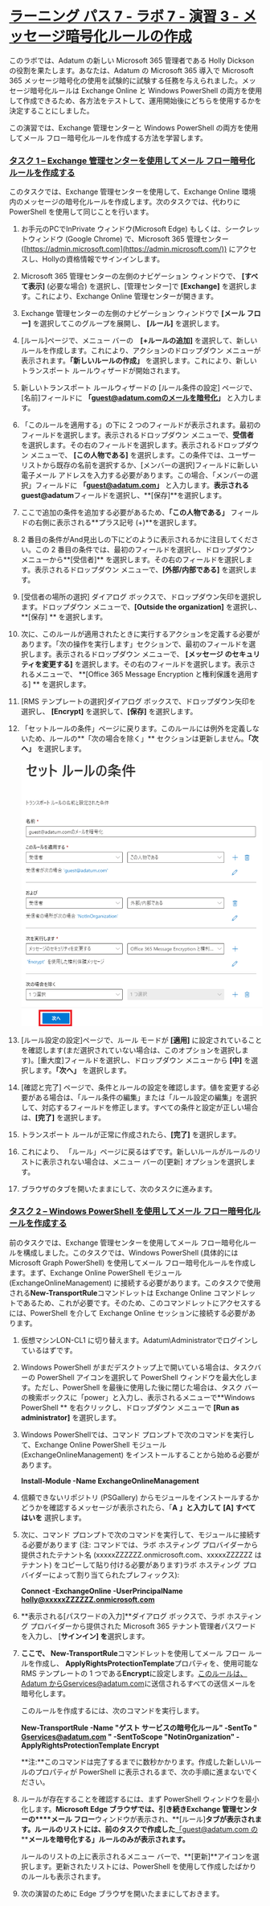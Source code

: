 # [ラーニング パス 7 - ラボ 7 - 演習 3 - メッセージ暗号化ルールの作成](https://github.com/MicrosoftLearning/MS-102T00-Microsoft-365-Administrator-Essentials/blob/master/Instructions/Labs/LAB_AK_07_Lab7_Ex3_Message_Encryption.md#learning-path-7---lab-7---exercise-3---create-message-encryption-rules)

このラボでは、Adatum の新しい Microsoft 365 管理者である Holly Dickson の役割を果たします。あなたは、Adatum の Microsoft 365 導入で Microsoft 365 メッセージ暗号化の使用を試験的に試験する任務を与えられました。メッセージ暗号化ルールは Exchange Online と Windows PowerShell の両方を使用して作成できるため、各方法をテストして、運用開始後にどちらを使用するかを決定することにしました。

この演習では、Exchange 管理センターと Windows PowerShell の両方を使用してメール フロー暗号化ルールを作成する方法を学習します。

### [タスク 1 – Exchange 管理センターを使用してメール フロー暗号化ルールを作成する](https://github.com/MicrosoftLearning/MS-102T00-Microsoft-365-Administrator-Essentials/blob/master/Instructions/Labs/LAB_AK_07_Lab7_Ex3_Message_Encryption.md#task-1--create-a-mail-flow-encryption-rule-using-the-exchange-admin-center)

このタスクでは、Exchange 管理センターを使用して、Exchange Online 環境内のメッセージの暗号化ルールを作成します。次のタスクでは、代わりに PowerShell を使用して同じことを行います。

1. お手元のPCでInPrivate ウィンドウ(Microsoft Edge) もしくは、シークレットウィンドウ (Google Chrome) で、Microsoft 365 管理センター ([https://admin.microsoft.com](https://admin.microsoft.com/)) にアクセスし、Hollyの資格情報でサインインします。

2. Microsoft 365 管理センターの左側のナビゲーション ウィンドウで、 **[すべて表示]**  (必要な場合) を選択し、[管理センター]で **[Exchange]** を選択します。これにより、Exchange Online 管理センターが開きます。

3. Exchange 管理センターの左側のナビゲーション ウィンドウで **[メール フロー]** を選択してこのグループを展開し、 **[ルール]** を選択します。

4. [ルール]ページで、メニュー バーの　**[+ルールの追加]** を選択して、新しいルールを作成します。これにより、アクションのドロップダウン メニューが表示されます。**「新しいルールの作成」** を選択します。これにより、新しいトランスポート ルールウィザードが開始されます。

5. 新しいトランスポート ルールウィザードの [ルール条件の設定] ページで、 [名前]フィールドに **「guest@adatum.comのメールを暗号化」** と入力します。

6. 「このルールを適用する」の下に 2 つのフィールドが表示されます。最初のフィールドを選択します。表示されるドロップダウン メニューで、**受信者** を選択します。その右のフィールドを選択します。表示されるドロップダウン メニューで、 **[この人物である]** を選択します。この条件では、ユーザー リストから既存の名前を選択するか、[メンバーの選択]フィールドに新しい電子メール アドレスを入力する必要があります。この場合、「メンバーの選択」フィールドに **「guest@adatum.com」** と入力します。**表示されるguest@adatum**フィールドを選択し、**[保存]**を選択します。

7. ここで追加の条件を追加する必要があるため、**「この人物である」** フィールドの右側に表示される**プラス記号 (+)**を選択します。

8. 2 番目の条件がAnd見出しの下にどのように表示されるかに注目してください。この 2 番目の条件では、最初のフィールドを選択し、ドロップダウン メニューから**[受信者]** を選択します。その右のフィールドを選択します。表示されるドロップダウン メニューで、**[外部/内部である]** を選択します。

9. [受信者の場所の選択] ダイアログ ボックスで、ドロップダウン矢印を選択します。ドロップダウン メニューで、**[Outside the organization]** を選択し、**[保存] ** を選択します。

10. 次に、このルールが適用されたときに実行するアクションを定義する必要があります。「次の操作を実行します」セクションで、最初のフィールドを選択します。表示されるドロップダウン メニューで、  **[メッセージ のセキュリティを変更する]** を選択します。その右のフィールドを選択します。表示されるメニューで、 **[Office 365 Message Encryption と権利保護を適用する] ** を選択します。

11. [RMS テンプレートの選択]ダイアログ ボックスで、ドロップダウン矢印を選択し、 **[Encrypt]** を選択して、**[保存]** を選択します。

12. 「セットルールの条件」ページに戻ります。このルールには例外を定義しないため、ルールの**「次の場合を除く」** セクションは更新しません。**「次へ」** を選択します。

    ![](./media/lab7-3-1.png)

13. [ルール設定の設定]ページで、ルール モードが **[適用]** に設定されていることを確認します(まだ選択されていない場合は、このオプションを選択します)。[重大度]フィールドを選択し、ドロップダウン メニューから **[中]** を選択します。**「次へ」** を選択します。

14. [確認と完了] ページで、条件とルールの設定を確認します。値を変更する必要がある場合は、「ルール条件の編集」または「ルール設定の編集」を選択して、対応するフィールドを修正します。すべての条件と設定が正しい場合は、**[完了]** を選択します。

15. トランスポート ルールが正常に作成されたら、**[完了]** を選択します。

16. これにより、 「ルール」ページに戻るはずです。新しいルールがルールのリストに表示されない場合は、メニュー バーの[更新] オプションを選択します。

17. ブラウザのタブを開いたままにして、次のタスクに進みます。

### [タスク 2 – Windows PowerShell を使用してメール フロー暗号化ルールを作成する](https://github.com/MicrosoftLearning/MS-102T00-Microsoft-365-Administrator-Essentials/blob/master/Instructions/Labs/LAB_AK_07_Lab7_Ex3_Message_Encryption.md#task-2--create-a-mail-flow-encryption-rule-using-windows-powershell)

前のタスクでは、Exchange 管理センターを使用してメール フロー暗号化ルールを構成しました。このタスクでは、Windows PowerShell (具体的には Microsoft Graph PowerShell) を使用してメール フロー暗号化ルールを作成します。まず、Exchange Online PowerShell モジュール (ExchangeOnlineManagement) に接続する必要があります。このタスクで使用される**New-TransportRule**コマンドレットは Exchange Online コマンドレットであるため、これが必要です。そのため、このコマンドレットにアクセスするには、PowerShell を介して Exchange Online セッションに接続する必要があります。

1. 仮想マシンLON-CL1 に切り替えます。Adatum\Administratorでログインしているはずです。

2. Windows PowerShell がまだデスクトップ上で開いている場合は、タスクバーの PowerShell アイコンを選択して PowerShell ウィンドウを最大化します。ただし、PowerShell を最後に使用した後に閉じた場合は、タスク バーの検索ボックスに「power」と入力し、表示されるメニューで**Windows PowerShell **  を右クリックし、ドロップダウン メニューで **[Run as administrator]** を選択します。

3. Windows PowerShellでは、コマンド プロンプトで次のコマンドを実行して、Exchange Online PowerShell モジュール (ExchangeOnlineManagement) をインストールすることから始める必要があります。

   ‎**Install-Module -Name ExchangeOnlineManagement**

4. 信頼できないリポジトリ (PSGallery) からモジュールをインストールするかどうかを確認するメッセージが表示されたら、「**A 」と入力して** **[A] すべてはいを** 選択します。

5. 次に、コマンド プロンプトで次のコマンドを実行して、モジュールに接続する必要があります (注: コマンドでは、ラボ ホスティング プロバイダーから提供されたテナント名 (xxxxxZZZZZZ.onmicrosoft.com、xxxxxZZZZZZ はテナント) をコピーして貼り付ける必要があります)ラボ ホスティング プロバイダーによって割り当てられたプレフィックス):

   **Connect -ExchangeOnline -UserPrincipalName holly@xxxxxZZZZZZ.onmicrosoft.com**

6. **表示される[パスワードの入力]**ダイアログ ボックスで、ラボ ホスティング プロバイダーから提供された Microsoft 365 テナント管理者パスワードを入力し、 [**サインイン] を**選択します。

7. **ここで、 New-TransportRule**コマンドレットを使用してメール フロー ルールを作成し、 **ApplyRightsProtectionTemplate**プロパティを、使用可能な RMS テンプレートの 1 つである**Encrypt**に設定します。[このルールは、Adatum からGservices@adatum.com](mailto:Gservices@adatum.com)に送信されるすべての送信メールを暗号化します。

   このルールを作成するには、次のコマンドを実行します。

   **New-TransportRule -Name "ゲスト サービスの暗号化ルール" -SentTo " [Gservices@adatum.com](mailto:Gservices@adatum.com) " -SentToScope "NotinOrganization" -ApplyRightsProtectionTemplate Encrypt**

   **注:**このコマンドは完了するまでに数秒かかります。作成した新しいルールのプロパティが PowerShell に表示されるまで、次の手順に進まないでください。

8. ルールが存在することを確認するには、まず PowerShell ウィンドウを最小化します。**Microsoft Edge ブラウザでは、引き続きExchange 管理センターの****メール フロー**ウィンドウが表示され、**[ルール]**タブが表示されます。ルールのリストには、前のタスクで作成した**[「guest@adatum.com の](mailto:guest@adatum.com)****メールを暗号化する」ルールのみが表示されます。**

   ルールのリストの上に表示されるメニュー バーで、**[更新]**アイコンを選択します。更新されたリストには、PowerShell を使用して作成したばかりのルールも表示されます。

9. 次の演習のために Edge ブラウザを開いたままにしておきます。

